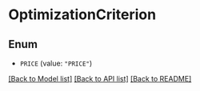 # OptimizationCriterion

## Enum


* `PRICE` (value: `"PRICE"`)


[[Back to Model list]](../README.md#documentation-for-models) [[Back to API list]](../README.md#documentation-for-api-endpoints) [[Back to README]](../README.md)


